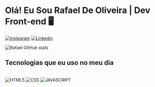 # Olá! Eu Sou  Rafael De Oliveira | Dev Front-end 🖥️

[![Instagram](https://img.shields.io/badge/Instagram-E4405F?style=for-the-badge&logo=instagram&logoColor=white)](https://www.instagram.com/rafaellfckkj/) 
[![Linkedin](https://img.shields.io/badge/LinkedIn-0077B5?style=for-the-badge&logo=linkedin&logoColor=white)](https://www.linkedin.com/in/rafael-oliveira-8b79b82a8/)

![Rafael GitHub stats](https://github-readme-stats.vercel.app/api?username=RafaelLfckkj&show_icons=true&theme=tokyonight)

## Tecnologias que eu uso no meu dia

<div style="display: inline_block"><br/>
  <img align ="Center" alt="HTML5" src="https://img.shields.io/badge/HTML5-E34F26?style=for-the-badge&logo=html5&logoColor=white" >
  <img align ="Center" alt="CSS" src="https://img.shields.io/badge/CSS3-1572B6?style=for-the-badge&logo=css3&logoColor=white" >
  <img align ="Center" alt="JAVASCRIPT" src="https://img.shields.io/badge/JavaScript-F7DF1E?style=for-the-badge&logo=javascript&logoColor=black" >
</div>
